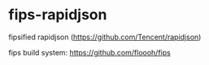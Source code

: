 # fips-rapidjson

fipsified rapidjson (https://github.com/Tencent/rapidjson)

fips build system: https://github.com/floooh/fips
